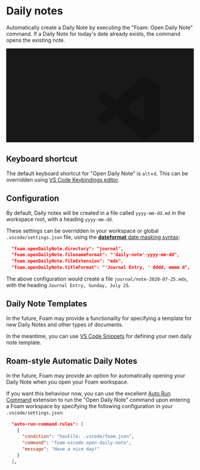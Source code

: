 # Daily notes

Automatically create a Daily Note by executing the "Foam: Open Daily Note" command. If a Daily Note for today's date already exists, the command opens the existing note.

![Daily note feature in action](assets/images/daily-note.gif)

## Keyboard shortcut

The default keyboard shortcut for "Open Daily Note" is `alt`+`d`. This can be overridden using [VS Code Keybindings editor](https://code.visualstudio.com/docs/getstarted/keybindings).

## Configuration

By default, Daily notes will be created in a file called `yyyy-mm-dd.md` in the workspace root, with a heading `yyyy-mm-dd`. 

These settings can be overridden in your workspace or global `.vscode/settings.json` file, using the [**dateformat** date masking syntax](https://github.com/felixge/node-dateformat#mask-options):

```json
  "foam.openDailyNote.directory": "journal",
  "foam.openDailyNote.filenameFormat": "'daily-note'-yyyy-mm-dd",
  "foam.openDailyNote.fileExtension": "mdx",
  "foam.openDailyNote.titleFormat": "'Journal Entry, ' dddd, mmmm d",
```

The above configuration would create a file `journal/note-2020-07-25.mdx`, with the heading `Journal Entry, Sunday, July 25`.

## Daily Note Templates

In the future, Foam may provide a functionality for specifying a template for new Daily Notes and other types of documents.

In the meantime, you can use [VS Code Snippets](https://code.visualstudio.com/docs/editor/userdefinedsnippets) for defining your own daily note template.

## Roam-style Automatic Daily Notes

In the future, Foam may provide an option for automatically opening your Daily Note when you open your Foam workspace.

If you want this behaviour now, you can use the excellent [Auto Run Command](https://marketplace.visualstudio.com/items?itemName=gabrielgrinberg.auto-run-command#review-details) extension to run the "Open Daily Note" command upon entering a Foam workspace by specifying the following configuration in your `.vscode/settings.json`:

```json
  "auto-run-command.rules": [
    {
      "condition": "hasFile: .vscode/foam.json",
      "command": "foam-vscode.open-daily-note",
      "message": "Have a nice day!"
    }
  ],
```


